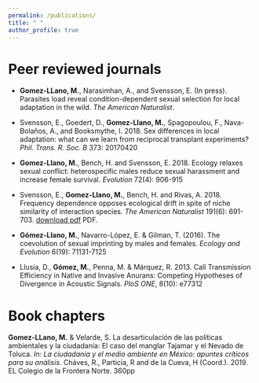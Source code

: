 ```yaml
---
permalink: /publications/
title: " "
author_profile: true
---
```


# Peer reviewed journals

- **Gomez-LLano, M.**, Narasimhan, A., and Svensson, E. (In press). Parasites load reveal
condition-dependent sexual selection for local adaptation in the wild. *The American Naturalist*.

- Svensson, E., Goedert, D., **Gomez-Llano, M.**, Spagopoulou, F., Nava-Bolaños, A., and Booksmythe, I. 2018. Sex differences in local adaptation: what can we learn from reciprocal transplant experiments? *Phil. Trans. R. Soc. B* 373: 20170420

- **Gomez-Llano, M.**, Bench, H. and Svensson, E. 2018. Ecology relaxes sexual conflict: heterospecific males reduce sexual harassment and increase female survival. *Evolution* 72(4): 906-915

- Svensson, E., **Gomez-Llano, M.**, Bench, H. and Rivas, A. 2018. Frequency dependence opposes ecological drift in spite of niche similarity of interaction species. *The American Naturalist* 191(6): 691-703. [download pdf](https://mgomezllano.github.io/assets/papers/AmNat2018.pdf) PDF.

- **Gómez-Llano, M.**, Navarro-López, E. & Gilman, T. (2016). The coevolution of sexual imprinting by males and females. *Ecology and Evolution* 6(19): 71131-7125

- Llusia, D., **Gómez, M.**, Penna, M. & Márquez, R. 2013. Call Transmission Efficiency in Native and Invasive Anurans: Competing Hypotheses of Divergence in Acoustic Signals. *PloS ONE*, 8(10): e77312


# Book chapters

**Gomez-LLano, M.** & Velarde, S. La desarticulación de las políticas ambientales y la ciudadanía: El caso del manglar Tajamar y el Nevado de Toluca. *In: La ciudadanía y el medio ambiente en México: apuntes críticos para su análisis*. Cháves, R., Particia, R and de la Cueva, H (Coord.). 2019. EL Colegio de la Frontera Norte. 360pp

